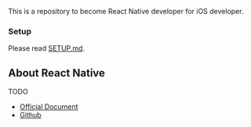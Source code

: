 This is a repository to become React Native developer for iOS developer.

### Setup

Please read [SETUP.md](./docs/SETUP.md).

## About React Native

TODO

* [Official Document](https://reactnative.dev/)
* [Github](https://github.com/facebook/react-native)

